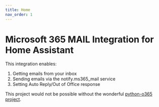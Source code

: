 ```yaml
---
title: Home
nav_order: 1
---
```


# Microsoft 365 MAIL Integration for Home Assistant

This integration enables:
1. Getting emails from your inbox 
1. Sending emails via the notify.ms365_mail service
1. Setting Auto Reply/Out of Office response

This project would not be possible without the wonderful [python-o365 project](https://github.com/O365/python-o365).
